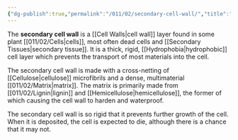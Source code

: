 ```yaml
---
{"dg-publish":true,"permalink":"/011/02/secondary-cell-wall/","title":"Secondary Cell Wall","tags":["BIOL412"],"noteIcon":"1","created":"2024-10-19T20:27:19.121-07:00","updated":"2024-10-03T23:11:08.689-07:00"}
---
```


The **secondary cell wall** is a [[Cell Walls\|cell wall]] layer found in some plant [[011/02/Cells\|cells]], most often dead cells and [[Secondary Tissues\|secondary tissue]]. It is a thick, rigid, [[Hydrophobia\|hydrophobic]] cell layer which prevents the transport of most materials into the cell.

The secondary cell wall is made with a cross-netting of [[Cellulose\|cellulose]] microfibrils and a dense, multimaterial [[011/02/Matrix\|matrix]]. The matrix is primarily made from [[011/02/Lignin\|lignin]] and [[Hemicellulose\|hemicellulose]], the former of which causing the cell wall to harden and waterproof.

The secondary cell wall is so rigid that it prevents further growth of the cell. When it is deposited, the cell is expected to die, although there is a chance that it may not.